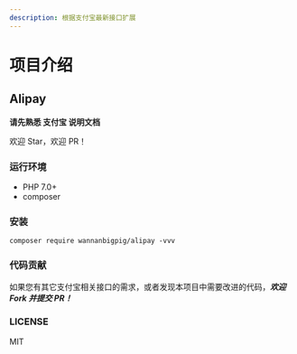 ```yaml
---
description: 根据支付宝最新接口扩展
---
```


# 项目介绍

## Alipay

**请先熟悉 支付宝 说明文档**

欢迎 Star，欢迎 PR！

### 运行环境

* PHP 7.0+
* composer

### 安装

```text
composer require wannanbigpig/alipay -vvv
```

### 代码贡献

如果您有其它支付宝相关接口的需求，或者发现本项目中需要改进的代码，_**欢迎 Fork 并提交 PR！**_

### LICENSE

MIT

